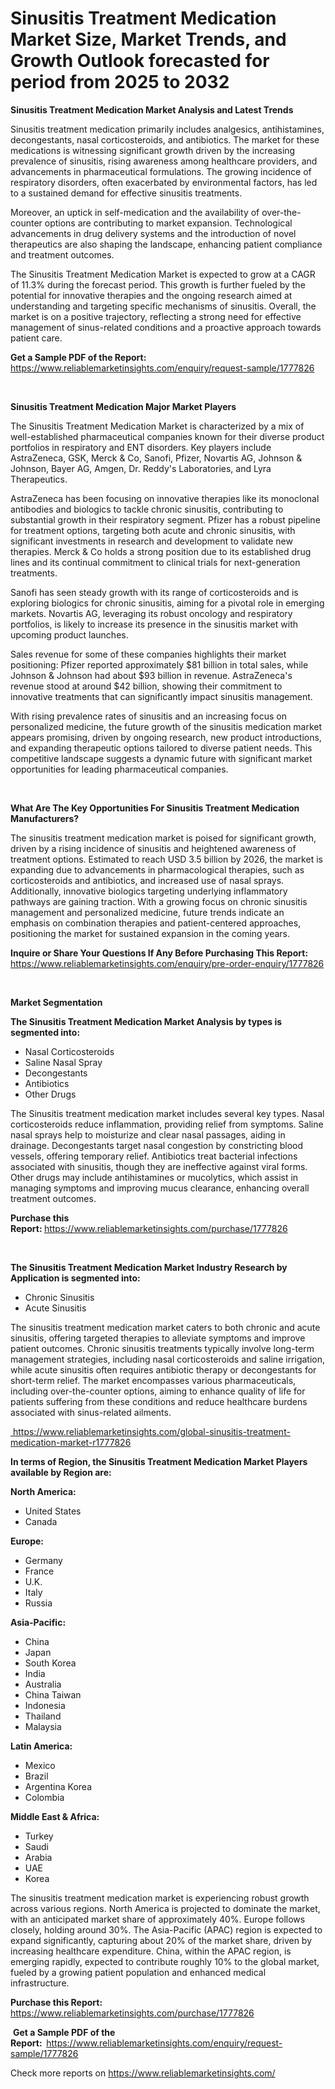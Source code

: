 <p><h1>Sinusitis Treatment Medication Market Size, Market Trends, and Growth Outlook forecasted for period from 2025 to 2032</h1></p><p><strong>Sinusitis Treatment Medication Market Analysis and Latest Trends</strong></p>
<p><p>Sinusitis treatment medication primarily includes analgesics, antihistamines, decongestants, nasal corticosteroids, and antibiotics. The market for these medications is witnessing significant growth driven by the increasing prevalence of sinusitis, rising awareness among healthcare providers, and advancements in pharmaceutical formulations. The growing incidence of respiratory disorders, often exacerbated by environmental factors, has led to a sustained demand for effective sinusitis treatments.</p><p>Moreover, an uptick in self-medication and the availability of over-the-counter options are contributing to market expansion. Technological advancements in drug delivery systems and the introduction of novel therapeutics are also shaping the landscape, enhancing patient compliance and treatment outcomes. </p><p>The Sinusitis Treatment Medication Market is expected to grow at a CAGR of 11.3% during the forecast period. This growth is further fueled by the potential for innovative therapies and the ongoing research aimed at understanding and targeting specific mechanisms of sinusitis. Overall, the market is on a positive trajectory, reflecting a strong need for effective management of sinus-related conditions and a proactive approach towards patient care.</p></p>
<p><strong>Get a Sample PDF of the Report:&nbsp;</strong> <a href="https://www.reliablemarketinsights.com/enquiry/request-sample/1777826?utm_campaign=3167&utm_medium=2&utm_source=Github&utm_content=ia&utm_term=08032025&utm_id=sinusitis-treatment-medication">https://www.reliablemarketinsights.com/enquiry/request-sample/1777826</a></p>
<p>&nbsp;</p>
<p><strong>Sinusitis Treatment Medication Major Market Players</strong></p>
<p><p>The Sinusitis Treatment Medication Market is characterized by a mix of well-established pharmaceutical companies known for their diverse product portfolios in respiratory and ENT disorders. Key players include AstraZeneca, GSK, Merck & Co, Sanofi, Pfizer, Novartis AG, Johnson & Johnson, Bayer AG, Amgen, Dr. Reddy's Laboratories, and Lyra Therapeutics.</p><p>AstraZeneca has been focusing on innovative therapies like its monoclonal antibodies and biologics to tackle chronic sinusitis, contributing to substantial growth in their respiratory segment. Pfizer has a robust pipeline for treatment options, targeting both acute and chronic sinusitis, with significant investments in research and development to validate new therapies. Merck & Co holds a strong position due to its established drug lines and its continual commitment to clinical trials for next-generation treatments.</p><p>Sanofi has seen steady growth with its range of corticosteroids and is exploring biologics for chronic sinusitis, aiming for a pivotal role in emerging markets. Novartis AG, leveraging its robust oncology and respiratory portfolios, is likely to increase its presence in the sinusitis market with upcoming product launches.</p><p>Sales revenue for some of these companies highlights their market positioning: Pfizer reported approximately $81 billion in total sales, while Johnson & Johnson had about $93 billion in revenue. AstraZeneca's revenue stood at around $42 billion, showing their commitment to innovative treatments that can significantly impact sinusitis management.</p><p>With rising prevalence rates of sinusitis and an increasing focus on personalized medicine, the future growth of the sinusitis medication market appears promising, driven by ongoing research, new product introductions, and expanding therapeutic options tailored to diverse patient needs. This competitive landscape suggests a dynamic future with significant market opportunities for leading pharmaceutical companies.</p></p>
<p>&nbsp;</p>
<p><strong>What Are The Key Opportunities For Sinusitis Treatment Medication Manufacturers?</strong></p>
<p><p>The sinusitis treatment medication market is poised for significant growth, driven by a rising incidence of sinusitis and heightened awareness of treatment options. Estimated to reach USD 3.5 billion by 2026, the market is expanding due to advancements in pharmacological therapies, such as corticosteroids and antibiotics, and increased use of nasal sprays. Additionally, innovative biologics targeting underlying inflammatory pathways are gaining traction. With a growing focus on chronic sinusitis management and personalized medicine, future trends indicate an emphasis on combination therapies and patient-centered approaches, positioning the market for sustained expansion in the coming years.</p></p>
<p><strong>Inquire or Share Your Questions If Any Before Purchasing This Report:</strong> <a href="https://www.reliablemarketinsights.com/enquiry/pre-order-enquiry/1777826?utm_campaign=3167&utm_medium=2&utm_source=Github&utm_content=ia&utm_term=08032025&utm_id=sinusitis-treatment-medication">https://www.reliablemarketinsights.com/enquiry/pre-order-enquiry/1777826</a></p>
<p>&nbsp;</p>
<p><strong>Market Segmentation</strong></p>
<p><strong>The Sinusitis Treatment Medication Market Analysis by types is segmented into:</strong></p>
<p><ul><li>Nasal Corticosteroids</li><li>Saline Nasal Spray</li><li>Decongestants</li><li>Antibiotics</li><li>Other Drugs</li></ul></p>
<p><p>The Sinusitis treatment medication market includes several key types. Nasal corticosteroids reduce inflammation, providing relief from symptoms. Saline nasal sprays help to moisturize and clear nasal passages, aiding in drainage. Decongestants target nasal congestion by constricting blood vessels, offering temporary relief. Antibiotics treat bacterial infections associated with sinusitis, though they are ineffective against viral forms. Other drugs may include antihistamines or mucolytics, which assist in managing symptoms and improving mucus clearance, enhancing overall treatment outcomes.</p></p>
<p><strong>Purchase this Report:&nbsp;</strong><a href="https://www.reliablemarketinsights.com/purchase/1777826?utm_campaign=3167&utm_medium=2&utm_source=Github&utm_content=ia&utm_term=08032025&utm_id=sinusitis-treatment-medication">https://www.reliablemarketinsights.com/purchase/1777826</a></p>
<p>&nbsp;</p>
<p><strong>The Sinusitis Treatment Medication Market Industry Research by Application is segmented into:</strong></p>
<p><ul><li>Chronic Sinusitis</li><li>Acute Sinusitis</li></ul></p>
<p><p>The sinusitis treatment medication market caters to both chronic and acute sinusitis, offering targeted therapies to alleviate symptoms and improve patient outcomes. Chronic sinusitis treatments typically involve long-term management strategies, including nasal corticosteroids and saline irrigation, while acute sinusitis often requires antibiotic therapy or decongestants for short-term relief. The market encompasses various pharmaceuticals, including over-the-counter options, aiming to enhance quality of life for patients suffering from these conditions and reduce healthcare burdens associated with sinus-related ailments.</p></p>
<p><a href="https://www.reliablemarketinsights.com/global-sinusitis-treatment-medication-market-r1777826?utm_campaign=3167&utm_medium=2&utm_source=Github&utm_content=ia&utm_term=08032025&utm_id=sinusitis-treatment-medication">&nbsp;https://www.reliablemarketinsights.com/global-sinusitis-treatment-medication-market-r1777826</a></p>
<p><strong>In terms of Region, the Sinusitis Treatment Medication Market Players available by Region are:</strong></p>
<p>
    <p> <strong> North America: </strong>
        <ul>
            <li>United States</li>
            <li>Canada</li>
        </ul>
        </p> 
    <p> <strong> Europe: </strong>
        <ul>
            <li>Germany</li>
            <li>France</li>
            <li>U.K.</li>
            <li>Italy</li>
            <li>Russia</li>
        </ul>
        </p> 
    <p> <strong> Asia-Pacific: </strong>
        <ul>
            <li>China</li>
            <li>Japan</li>
            <li>South Korea</li>
            <li>India</li>
            <li>Australia</li>
            <li>China Taiwan</li>
            <li>Indonesia</li>
            <li>Thailand</li>
            <li>Malaysia</li>
        </ul>
        </p> 
    <p> <strong> Latin America: </strong>
        <ul>
            <li>Mexico</li>
            <li>Brazil</li>
            <li>Argentina Korea</li>
            <li>Colombia</li>
        </ul>
        </p> 
    <p> <strong> Middle East & Africa: </strong>
        <ul>
            <li>Turkey</li>
            <li>Saudi</li>
            <li>Arabia</li>
            <li>UAE</li>
            <li>Korea</li>
        </ul>
    </p>
    </p>
<p><p>The sinusitis treatment medication market is experiencing robust growth across various regions. North America is projected to dominate the market, with an anticipated market share of approximately 40%. Europe follows closely, holding around 30%. The Asia-Pacific (APAC) region is expected to expand significantly, capturing about 20% of the market share, driven by increasing healthcare expenditure. China, within the APAC region, is emerging rapidly, expected to contribute roughly 10% to the global market, fueled by a growing patient population and enhanced medical infrastructure.</p></p>
<p><strong>Purchase this Report: </strong><a href="https://www.reliablemarketinsights.com/purchase/1777826?utm_campaign=3167&utm_medium=2&utm_source=Github&utm_content=ia&utm_term=08032025&utm_id=sinusitis-treatment-medication">https://www.reliablemarketinsights.com/purchase/1777826</a></p>
<p>&nbsp;<strong>Get a Sample PDF of the Report:&nbsp;&nbsp;</strong><a href="https://www.reliablemarketinsights.com/enquiry/request-sample/1777826?utm_campaign=3167&utm_medium=2&utm_source=Github&utm_content=ia&utm_term=08032025&utm_id=sinusitis-treatment-medication">https://www.reliablemarketinsights.com/enquiry/request-sample/1777826</a></p>
<p><strong></strong></p>
<p>Check more reports on <a href="https://www.reliablemarketinsights.com/?utm_campaign=3167&utm_medium=2&utm_source=Github&utm_content=ia&utm_term=08032025&utm_id=sinusitis-treatment-medication">https://www.reliablemarketinsights.com/</a></p>